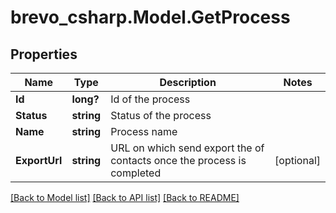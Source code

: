 # brevo_csharp.Model.GetProcess
## Properties

Name | Type | Description | Notes
------------ | ------------- | ------------- | -------------
**Id** | **long?** | Id of the process | 
**Status** | **string** | Status of the process | 
**Name** | **string** | Process name | 
**ExportUrl** | **string** | URL on which send export the of contacts once the process is completed | [optional] 

[[Back to Model list]](../README.md#documentation-for-models) [[Back to API list]](../README.md#documentation-for-api-endpoints) [[Back to README]](../README.md)

